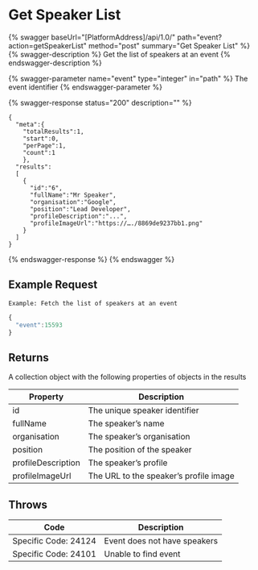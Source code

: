 # Get Speaker List

{% swagger baseUrl="[PlatformAddress]/api/1.0/" path="event?action=getSpeakerList" method="post" summary="Get Speaker List" %}
{% swagger-description %}
Get the list of speakers at an event
{% endswagger-description %}

{% swagger-parameter name="event" type="integer" in="path" %}
The event identifier
{% endswagger-parameter %}

{% swagger-response status="200" description="" %}
```
{
  "meta":{
    "totalResults":1,
    "start":0,
    "perPage":1,
    "count":1
    },
  "results":
  [
    {
      "id":"6",
      "fullName":"Mr Speaker",
      "organisation":"Google",
      "position":"Lead Developer",
      "profileDescription":"...",
      "profileImageUrl":"https://…./8869de9237bb1.png"
    }
  ]
}
```
{% endswagger-response %}
{% endswagger %}

## Example Request

`Example: Fetch the list of speakers at an event`

```javascript
{
  "event":15593
}
```

## Returns

A collection object with the following properties of objects in the results

| Property           | Description                            |
| ------------------ | -------------------------------------- |
| id                 | The unique speaker identifier          |
| fullName           | The speaker’s name                     |
| organisation       | The speaker’s organisation             |
| position           | The position of the speaker            |
| profileDescription | The speaker’s profile                  |
| profileImageUrl    | The URL to the speaker’s profile image |

## Throws

| Code                 | Description                  |
| -------------------- | ---------------------------- |
| Specific Code: 24124 | Event does not have speakers |
| Specific Code: 24101 | Unable to find event         |
